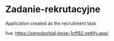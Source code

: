 # Zadanie-rekrutacyjne

Application created as the recruitment task

live: https://xenodochial-bose-1cff82.netlify.app/

